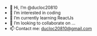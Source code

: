 - 👋 Hi, I’m @ducloc20810
- 👀 I’m interested in coding
- 🌱 I’m currently learning ReactJs
- 💞️ I’m looking to collaborate on ...
- 📫 Contact me: ducloc20810@gmail.com

<!---
ducloc20810/ducloc20810 is a ✨ special ✨ repository because its `README.md` (this file) appears on your GitHub profile.
You can click the Preview link to take a look at your changes.
--->
